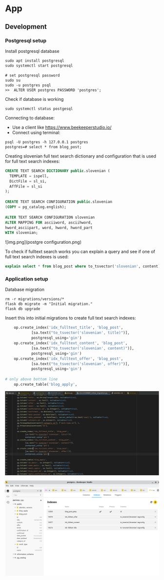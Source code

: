 # App

## Development

### Postgresql setup

Install postgresql database

```shell
sudo apt install postgresql
sudo systemctl start postgresql

# set postgresql password
sudo su
sudo -u postgres psql
>>  ALTER USER postgres PASSWORD 'postgres';
```

Check if database is working

```shell
sudo systemctl status postgesql
```

Connecting to database:

- Use a client like https://www.beekeeperstudio.io/
- Connect using terminal:

```shell
psql -U postgres -h 127.0.0.1 postgres
postgres=# select * from blog_post;
```

Creating slovenian full text search dictionary and configuration that is used for full
text search indexes:

```sql
CREATE TEXT SEARCH DICTIONARY public.slovenian (
  TEMPLATE = ispell,
  DictFile = sl_si,
  AffFile = sl_si
);

CREATE TEXT SEARCH CONFIGURATION public.slovenian
(COPY = pg_catalog.english);

ALTER TEXT SEARCH CONFIGURATION slovenian
ALTER MAPPING FOR asciiword, asciihword,
hword_asciipart, word, hword, hword_part
WITH slovenian;
```
![img.png](postgre configuration.png)

To check if fulltext search works you can explain a query and see if one of full text
search indexes is used:

```sql
explain select * from blog_post where to_tsvector('slovenian', content) @@ 'stanovanje'
```

### Application setup

Database migration

```shell
rm -r migrations/versions/*
flask db migrate -m "Initial migration."
flask db upgrade
```

Insert this into initial migrations to create full text search indexes:

```python
    op.create_index('idx_fulltext_title', 'blog_post',
            [sa.text("to_tsvector('slovenian', title)")],
            postgresql_using='gin')
    op.create_index('idx_fulltext_content', 'blog_post',
            [sa.text("to_tsvector('slovenian', content)")],
            postgresql_using='gin')
    op.create_index('idx_fulltext_offer', 'blog_post',
            [sa.text("to_tsvector('slovenian', offer)")],
            postgresql_using='gin')

# only above bottom line
    op.create_table('blog_apply',
```
![img.png](img.png)




![img.png](migrations_indexes.png)